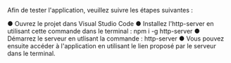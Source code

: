 Afin de tester l'application, veuillez suivre les étapes suivantes :

● Ouvrez le projet dans Visual Studio Code
● Installez l'http-server en utilisant cette commande dans le terminal : npm i -g http-server
● Démarrez le serveur en utlisant la commande : http-server
● Vous pouvez ensuite accéder à l'application en utilisant le lien proposé par le serveur dans le terminal.
